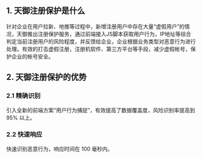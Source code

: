 ## 1. 天御注册保护是什么
针对企业在用户拉新、地推等过程中，新增注册用户中存在大量“虚假用户”的情况，天御推出注册保护服务，通过前端接入JS脚本获取用户行为，IP地址等综合判定当前注册用户的风险程度，并反馈给企业，企业根据业务类型对恶意行为进行处理。有效的打击虚假注册，注册机软件、第三方平台等手段，减少虚假帐号，保护企业的帐号安全。

## 2. 天御注册保护的优势
### 2.1 精确识别
引入全新的前端方案“用户行为捕捉”，有效提高了数据覆盖度，风险识别率提高到 95% 以上。

### 2.2 快速响应
快速识别恶意行为，响应时间在 100 毫秒内。

